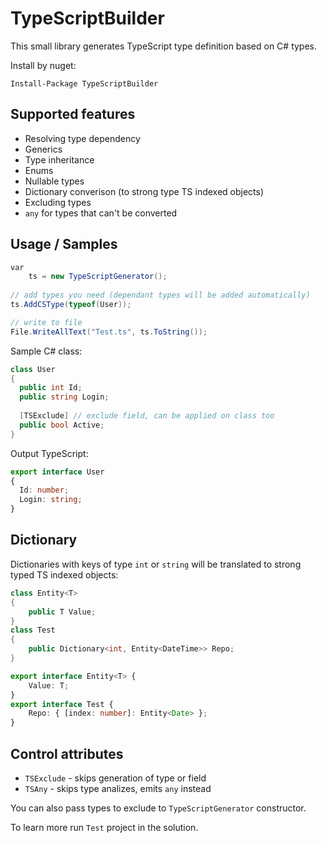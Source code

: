 # TypeScriptBuilder

This small library generates TypeScript type definition based on C# types.

Install by nuget:
```
Install-Package TypeScriptBuilder
```

## Supported features
- Resolving type dependency
- Generics
- Type inheritance
- Enums
- Nullable types
- Dictionary converison (to strong type TS indexed objects)
- Excluding types
- `any` for types that can't be converted

## Usage / Samples
```cs
var
    ts = new TypeScriptGenerator();
    
// add types you need (dependant types will be added automatically)
ts.AddCSType(typeof(User));

// write to file
File.WriteAllText("Test.ts", ts.ToString());
```
Sample C# class:
```cs
class User 
{
  public int Id;
  public string Login;
  
  [TSExclude] // exclude field, can be applied on class too
  public bool Active;
}
```
Output TypeScript:
```ts
export interface User
{
  Id: number;
  Login: string;
}
```

## Dictionary

Dictionaries with keys of type `int` or `string` will be translated to strong typed TS indexed objects:
```cs
class Entity<T>
{
    public T Value;
}
class Test 
{
    public Dictionary<int, Entity<DateTime>> Repo;
}
```
```ts
export interface Entity<T> {
    Value: T;
}
export interface Test {
    Repo: { [index: number]: Entity<Date> };
}

```

## Control attributes
- `TSExclude` - skips generation of type or field
- `TSAny` - skips type analizes, emits `any` instead

You can also pass types to exclude to `TypeScriptGenerator` constructor.

To learn more run `Test` project in the solution.
